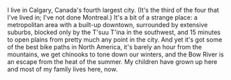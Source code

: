 I live in Calgary, Canada's fourth largest city. (It's the third of the four that I've lived in; I've not done Montreal.) It's a bit of a strange place: a metropolitan area with a built-up downtown, surrounded by extensive suburbs, blocked only by the T'suu T'ina in the southwest, and 15 minutes to open plains from pretty much any point in the city. And yet it's got some of the best bike paths in North America, it's barely an hour from the mountains, we get chinooks to tone down our winters, and the Bow River is an escape from the heat of the summer. My children have grown up here and most of my family lives here, now. 